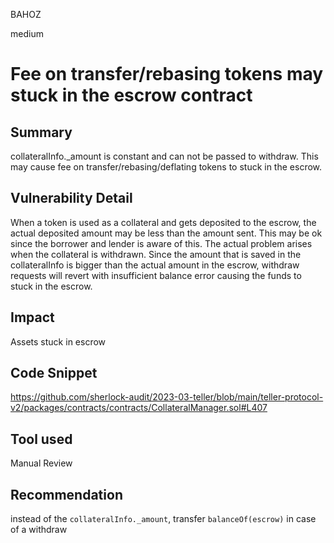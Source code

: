 BAHOZ

medium

# Fee on transfer/rebasing tokens may stuck in the escrow contract

## Summary
collateralInfo._amount is constant and can not be passed to withdraw. This may cause fee on transfer/rebasing/deflating tokens to stuck in the escrow.

## Vulnerability Detail
When a token is used as a collateral and gets deposited to the escrow, the actual deposited amount may be less than the amount sent. This may be ok since the borrower and lender is aware of this.
The actual problem arises when the collateral is withdrawn. Since the amount that is saved in the collateralInfo is bigger than the actual amount in the escrow, withdraw requests will revert with insufficient balance error causing the funds to stuck in the escrow.

## Impact
Assets stuck in escrow

## Code Snippet

https://github.com/sherlock-audit/2023-03-teller/blob/main/teller-protocol-v2/packages/contracts/contracts/CollateralManager.sol#L407

## Tool used
Manual Review

## Recommendation
instead of the `collateralInfo._amount`, transfer `balanceOf(escrow)` in case of a withdraw